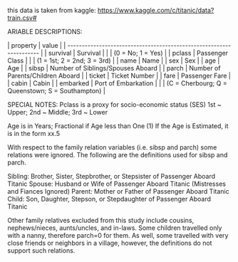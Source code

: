 this data is taken from kaggle: https://www.kaggle.com/c/titanic/data?train.csv#

ARIABLE DESCRIPTIONS:

| property    |    value                                               |
| -------------------------------------------------------------------- |
| survival    |    Survival                                            |
|             |    (0 = No; 1 = Yes)                                   |
| pclass      |    Passenger Class                                     |
|             |    (1 = 1st; 2 = 2nd; 3 = 3rd)                         |
| name        |    Name                                                |
| sex         |    Sex                                                 |
| age         |    Age                                                 |
| sibsp       |    Number of Siblings/Spouses Aboard                   |
| parch       |    Number of Parents/Children Aboard                   |
| ticket      |    Ticket Number                                       |
| fare        |    Passenger Fare                                      |
| cabin       |    Cabin                                               |
| embarked    |    Port of Embarkation                                 |
|             |    (C = Cherbourg; Q = Queenstown; S = Southampton)    |

SPECIAL NOTES:
Pclass is a proxy for socio-economic status (SES)
 1st ~ Upper; 2nd ~ Middle; 3rd ~ Lower

Age is in Years; Fractional if Age less than One (1)
 If the Age is Estimated, it is in the form xx.5

With respect to the family relation variables (i.e. sibsp and parch)
some relations were ignored.  The following are the definitions used
for sibsp and parch.

Sibling:  Brother, Sister, Stepbrother, or Stepsister of Passenger Aboard Titanic
Spouse:   Husband or Wife of Passenger Aboard Titanic (Mistresses and Fiances Ignored)
Parent:   Mother or Father of Passenger Aboard Titanic
Child:    Son, Daughter, Stepson, or Stepdaughter of Passenger Aboard Titanic

Other family relatives excluded from this study include cousins,
nephews/nieces, aunts/uncles, and in-laws.  Some children travelled
only with a nanny, therefore parch=0 for them.  As well, some
travelled with very close friends or neighbors in a village, however,
the definitions do not support such relations.